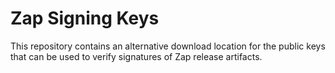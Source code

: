 # Zap Signing Keys

This repository contains an alternative download location for the public keys
that can be used to verify signatures of Zap release artifacts.

